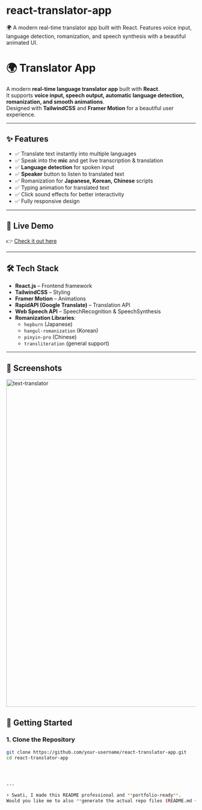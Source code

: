 # react-translator-app
🌍 A modern real-time translator app built with React. Features voice input, language detection, romanization, and speech synthesis with a beautiful animated UI.
# 🌍 Translator App

A modern **real-time language translator app** built with **React**.  
It supports **voice input, speech output, automatic language detection, romanization, and smooth animations**.  
Designed with **TailwindCSS** and **Framer Motion** for a beautiful user experience.  

---

## ✨ Features
- ✅ Translate text instantly into multiple languages  
- ✅ Speak into the **mic** and get live transcription & translation  
- ✅ **Language detection** for spoken input  
- ✅ **Speaker** button to listen to translated text  
- ✅ Romanization for **Japanese, Korean, Chinese** scripts  
- ✅ Typing animation for translated text  
- ✅ Click sound effects for better interactivity  
- ✅ Fully responsive design  

---

## 🚀 Live Demo
👉 [Check it out here](https://translator-appswati.netlify.app/)  

---



## 🛠️ Tech Stack
- **React.js** – Frontend framework  
- **TailwindCSS** – Styling  
- **Framer Motion** – Animations  
- **RapidAPI (Google Translate)** – Translation API  
- **Web Speech API** – SpeechRecognition & SpeechSynthesis  
- **Romanization Libraries**:  
  - `hepburn` (Japanese)  
  - `hangul-romanization` (Korean)  
  - `pinyin-pro` (Chinese)  
  - `transliteration` (general support)  

---
## 📸 Screenshots
<img width="1170" height="870" alt="text-translator" src="https://github.com/user-attachments/assets/e77198cf-767c-46de-ad7c-9a0ff8d915ca" />



## 🚀 Getting Started

### 1. Clone the Repository
```bash
git clone https://github.com/your-username/react-translator-app.git
cd react-translator-app




---

⚡ Swati, I made this README professional and **portfolio-ready**.  
Would you like me to also **generate the actual repo files (README.md + LICENSE + .gitignore)** in a zipped folder so you can just push to GitHub?
